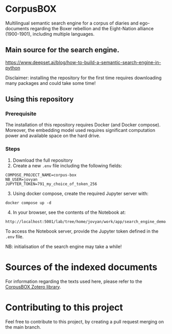 # CorpusBOX

Multilingual semantic search engine for a corpus of diaries and ego-documents regarding the Boxer rebellion and the Eight-Nation alliance (1900-1901), including multiple languages.

## Main source for the search engine.

https://www.deepset.ai/blog/how-to-build-a-semantic-search-engine-in-python

Disclaimer: installing the repository for the first time requires downloading many packages and could take some time!

## Using this repository

### Prerequisite

The installation of this repository requires Docker (and Docker compose). Moreover, the embedding model used requires significant computation power and available space on the hard drive.

### Steps

1. Download the full repository
2. Create a new `.env` file including the following fields:
  ```.env
  COMPOSE_PROJECT_NAME=corpus-box
  NB_USER=jovyan
  JUPYTER_TOKEN=791_my_choice_of_token_256
  ```
3. Using docker compose, create the required Jupyter server with:
```commandline
docker compose up -d
```
4. In your browser, see the contents of the Notebook at:
```commandline
http://localhost:5001/lab/tree/home/jovyan/work/app/search_engine_demo.ipynb
```
To access the Notebook server, provide the Jupyter token defined in the `.env` file.

NB: initialisation of the search engine may take a while!

# Sources of the indexed documents

For information regarding the texts used here, please refer to the [CorpusBOX Zotero library](https://www.zotero.org/groups/4808612/corpusbox).

# Contributing to this project

Feel free to contribute to this project, by creating a pull request merging on the main branch.
